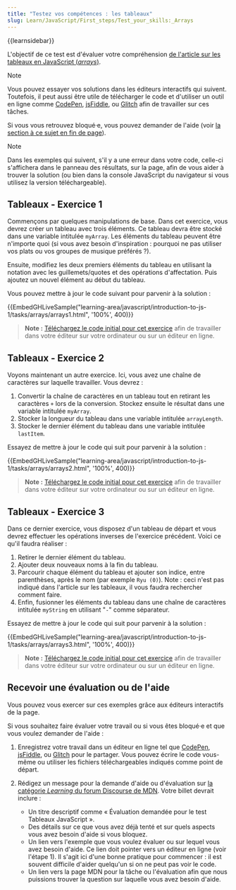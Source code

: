 ```yaml
---
title: "Testez vos compétences : les tableaux"
slug: Learn/JavaScript/First_steps/Test_your_skills:_Arrays
---
```


{{learnsidebar}}

L'objectif de ce test est d'évaluer votre compréhension [de l'article sur les tableaux en JavaScript (_arrays_)](/fr/docs/Learn/JavaScript/First_steps/Arrays).

> [!NOTE]
> Vous pouvez essayer vos solutions dans les éditeurs interactifs qui suivent. Toutefois, il peut aussi être utile de télécharger le code et d'utiliser un outil en ligne comme [CodePen](https://codepen.io/), [jsFiddle](https://jsfiddle.net/), ou [Glitch](https://glitch.com/) afin de travailler sur ces tâches.
>
> Si vous vous retrouvez bloqué·e, vous pouvez demander de l'aide (voir [la section à ce sujet en fin de page](#assessment_or_further_help)).

> [!NOTE]
> Dans les exemples qui suivent, s'il y a une erreur dans votre code, celle-ci s'affichera dans le panneau des résultats, sur la page, afin de vous aider à trouver la solution (ou bien dans la console JavaScript du navigateur si vous utilisez la version téléchargeable).

## Tableaux - Exercice 1

Commençons par quelques manipulations de base. Dans cet exercice, vous devrez créer un tableau avec trois éléments. Ce tableau devra être stocké dans une variable intitulée `myArray`. Les éléments du tableau peuvent être n'importe quoi (si vous avez besoin d'inspiration : pourquoi ne pas utiliser vos plats ou vos groupes de musique préférés ?).

Ensuite, modifiez les deux premiers éléments du tableau en utilisant la notation avec les guillemets/quotes et des opérations d'affectation. Puis ajoutez un nouvel élément au début du tableau.

Vous pouvez mettre à jour le code suivant pour parvenir à la solution :

{{EmbedGHLiveSample("learning-area/javascript/introduction-to-js-1/tasks/arrays/arrays1.html", '100%', 400)}}

> **Note :** [Téléchargez le code initial pour cet exercice](https://github.com/mdn/learning-area/blob/master/javascript/introduction-to-js-1/tasks/arrays/arrays1-download.html) afin de travailler dans votre éditeur sur votre ordinateur ou sur un éditeur en ligne.

## Tableaux - Exercice 2

Voyons maintenant un autre exercice. Ici, vous avez une chaîne de caractères sur laquelle travailler. Vous devrez :

1. Convertir la chaîne de caractères en un tableau tout en retirant les caractères `+` lors de la conversion. Stockez ensuite le résultat dans une variable intitulée `myArray`.
2. Stocker la longueur du tableau dans une variable intitulée `arrayLength`.
3. Stocker le dernier élément du tableau dans une variable intitulée `lastItem`.

Essayez de mettre à jour le code qui suit pour parvenir à la solution :

{{EmbedGHLiveSample("learning-area/javascript/introduction-to-js-1/tasks/arrays/arrays2.html", '100%', 400)}}

> **Note :** [Téléchargez le code initial pour cet exercice](https://github.com/mdn/learning-area/blob/master/javascript/introduction-to-js-1/tasks/arrays/arrays2-download.html) afin de travailler dans votre éditeur sur votre ordinateur ou sur un éditeur en ligne.

## Tableaux - Exercice 3

Dans ce dernier exercice, vous disposez d'un tableau de départ et vous devrez effectuer les opérations inverses de l'exercice précédent. Voici ce qu'il faudra réaliser :

1. Retirer le dernier élément du tableau.
2. Ajouter deux nouveaux noms à la fin du tableau.
3. Parcourir chaque élément du tableau et ajouter son indice, entre parenthèses, après le nom (par exemple `Ryu (0)`). Note : ceci n'est pas indiqué dans l'article sur les tableaux, il vous faudra rechercher comment faire.
4. Enfin, fusionner les éléments du tableau dans une chaîne de caractères intitulée `myString` en utilisant "`-`" comme séparateur.

Essayez de mettre à jour le code qui suit pour parvenir à la solution :

{{EmbedGHLiveSample("learning-area/javascript/introduction-to-js-1/tasks/arrays/arrays3.html", '100%', 400)}}

> **Note :** [Téléchargez le code initial pour cet exercice](https://github.com/mdn/learning-area/blob/master/javascript/introduction-to-js-1/tasks/arrays/arrays3-download.html) afin de travailler dans votre éditeur sur votre ordinateur ou sur un éditeur en ligne.

## Recevoir une évaluation ou de l'aide

Vous pouvez vous exercer sur ces exemples grâce aux éditeurs interactifs de la page.

Si vous souhaitez faire évaluer votre travail ou si vous êtes bloqué·e et que vous voulez demander de l'aide :

1. Enregistrez votre travail dans un éditeur en ligne tel que [CodePen](https://codepen.io/), [jsFiddle](https://jsfiddle.net/), ou [Glitch](https://glitch.com/) pour le partager. Vous pouvez écrire le code vous-même ou utiliser les fichiers téléchargeables indiqués comme point de départ.
2. Rédigez un message pour la demande d'aide ou d'évaluation sur [la catégorie _Learning_ du forum Discourse de MDN](https://discourse.mozilla.org/c/mdn/learn). Votre billet devrait inclure :

   - Un titre descriptif comme « Évaluation demandée pour le test Tableaux JavaScript ».
   - Des détails sur ce que vous avez déjà tenté et sur quels aspects vous avez besoin d'aide si vous bloquez.
   - Un lien vers l'exemple que vous voulez évaluer ou sur lequel vous avez besoin d'aide. Ce lien doit pointer vers un éditeur en ligne (voir l'étape 1). Il s'agit ici d'une bonne pratique pour commencer : il est souvent difficile d'aider quelqu'un si on ne peut pas voir le code.
   - Un lien vers la page MDN pour la tâche ou l'évaluation afin que nous puissions trouver la question sur laquelle vous avez besoin d'aide.
